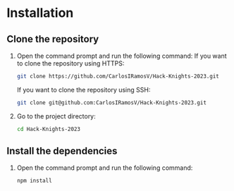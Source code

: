 # Installation

## Clone the repository

1. Open the command prompt and run the following command:
    If you want to clone the repository using HTTPS:
    ```bash
    git clone https://github.com/CarlosIRamosV/Hack-Knights-2023.git
    ```
    If you want to clone the repository using SSH:
    ```bash
    git clone git@github.com:CarlosIRamosV/Hack-Knights-2023.git
    ```
2. Go to the project directory:
    ```bash
    cd Hack-Knights-2023
    ```
   
## Install the dependencies

1. Open the command prompt and run the following command:
    ```bash
    npm install
    ```